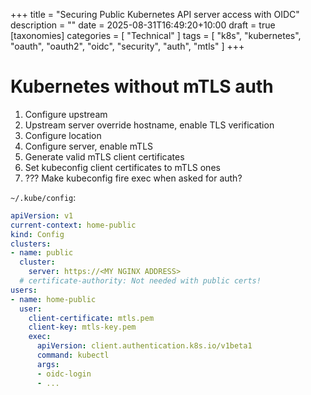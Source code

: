 +++
title = "Securing Public Kubernetes API server access with OIDC"
description = ""
date = 2025-08-31T16:49:20+10:00
draft = true
[taxonomies]
categories = [ "Technical" ]
tags = [ "k8s", "kubernetes", "oauth", "oauth2", "oidc", "security", "auth", "mtls" ]
+++

# Kubernetes without mTLS auth

1. Configure upstream
1. Upstream server override hostname, enable TLS verification
1. Configure location
1. Configure server, enable mTLS
1. Generate valid mTLS client certificates
1. Set kubeconfig client certificates to mTLS ones
1. ??? Make kubeconfig fire exec when asked for auth?

`~/.kube/config`:

```yaml
apiVersion: v1
current-context: home-public
kind: Config
clusters:
- name: public
  cluster:
    server: https://<MY NGINX ADDRESS>
  # certificate-authority: Not needed with public certs!
users:
- name: home-public
  user:
    client-certificate: mtls.pem
    client-key: mtls-key.pem
    exec:
      apiVersion: client.authentication.k8s.io/v1beta1
      command: kubectl
      args:
      - oidc-login
      - ...
```
